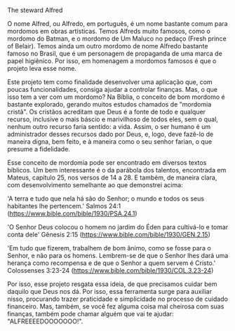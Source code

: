 The steward Alfred

O nome Alfred, ou Alfredo, em português, é um nome bastante comum para mordomos em obras artísticas. Temos Alfreds muito famosos, como o mordomo do Batman, e o mordomo de Um Maluco no pedaço (Fresh prince of Belair). Temos ainda um outro mordomo de nome Alfredo bastante famoso no Brasil, que é um personagem de propaganda de uma marca de papel higiênico. Por isso, em homenagem a mordomos famosos é que o projeto leva esse nome.

Este projeto tem como finalidade desenvolver uma aplicação que, com poucas funcionalidades, consiga ajudar a controlar finanças. Mas, o que isso tem a ver com um mordomo? Na Bíblia, o conceito de bom mordomo é bastante explorado, gerando muitos estudos chamados de "mordomia cristã". Os cristãos acreditam que Deus é a fonte de todo e qualquer recurso, inclusive o mais báscio e marivilhoso de todos eles, sem o qual, nenhum outro recurso faria sentido: a vida. Assim, o ser humano é um administrador desses recursos dado por Deus, e, logo, deve fazê-lo de maneira digna, bem feito, e à maneira como o seu senhor farian, o que presume a fidelidade.

Esse conceito de mordomia pode ser encontrado em diversos textos bíblicos. Um bem interessante é o da parábola dos talentos, encontrada em Mateus, capítulo 25, nos versos de 14 a 28. E também, de maneira clara, com desenvolvimento semelhante ao que demonstrei acima:

'A terra e tudo que nela há são do Senhor; o mundo e todos os seus habitantes lhe pertencem.'
Salmos 24:1 (https://www.bible.com/bible/1930/PSA.24.1)

'O Senhor Deus colocou o homem no jardim do Éden para cultivá-lo e tomar conta dele'
Gênesis 2:15 (https://www.bible.com/bible/1930/GEN.2.15)

'Em tudo que fizerem, trabalhem de bom ânimo, como se fosse para o Senhor, e não para os homens. Lembrem-se de que o Senhor lhes dará uma herança como recompensa e de que o Senhor a quem servem é Cristo.'
Colossenses 3:23-24 (https://www.bible.com/bible/1930/COL.3.23-24)

Por isso, esse projeto resgata essa ideia, de que precisamos cuidar bem daquilo que Deus nos dá. Por isso, essa ferramenta surge para auxiliar nisso, procurando trazer praticidade e simplicidade no processo de cuidado financeiro. Mas, também, se você fez alguma coisa mal cheirosa com suas finanças, também pode chamar alguém que vai te ajudar: "ALFREEEEDOOOOOOO!".
